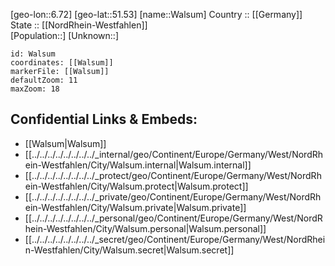 ﻿---
location: [51.53,6.72] 
mapzoom: [7,12] 
mapmarker: city 
type: City
tags:
- geo/City


SpocWebEntityId: 35428
isDeleted: false
confidential: public

---
[geo-lon::6.72] 
[geo-lat::51.53] 
[name::Walsum] 
Country :: [[Germany]]  
State :: [[NordRhein-Westfahlen]]  
[Population::] 
[Unknown::] 


```leaflet
id: Walsum
coordinates: [[Walsum]] 
markerFile: [[Walsum]] 
defaultZoom: 11 
maxZoom: 18
```


## Confidential Links & Embeds: 
- [[Walsum|Walsum]]  
- [[../../../../../../../../_internal/geo/Continent/Europe/Germany/West/NordRhein-Westfahlen/City/Walsum.internal|Walsum.internal]] 
- [[../../../../../../../../_protect/geo/Continent/Europe/Germany/West/NordRhein-Westfahlen/City/Walsum.protect|Walsum.protect]] 
- [[../../../../../../../../_private/geo/Continent/Europe/Germany/West/NordRhein-Westfahlen/City/Walsum.private|Walsum.private]] 
- [[../../../../../../../../_personal/geo/Continent/Europe/Germany/West/NordRhein-Westfahlen/City/Walsum.personal|Walsum.personal]] 
- [[../../../../../../../../_secret/geo/Continent/Europe/Germany/West/NordRhein-Westfahlen/City/Walsum.secret|Walsum.secret]] 

